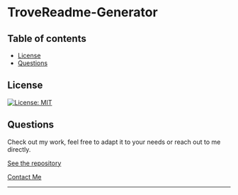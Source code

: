 #  TroveReadme-Generator 


## Table of contents 
- [License](#license)
- [Questions](#questions) 




## License 
 [![License: MIT](https://img.shields.io/badge/License-MIT-yellow.svg)](https://opensource.org/licenses/MIT) 


## Questions 

Check out my work, feel free to adapt it to your needs or reach out to me directly.

[See the repository](https://github.com/Kevins-Trove/TroveReadme-Generator.git)

[Contact Me](mailto:kevin@kevinstrove.com)

--- 
